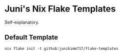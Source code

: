 # Juni's Nix Flake Templates

Self-explanatory.

## Default Template

`nix flake init -t github:junikimm717/flake-templates`
